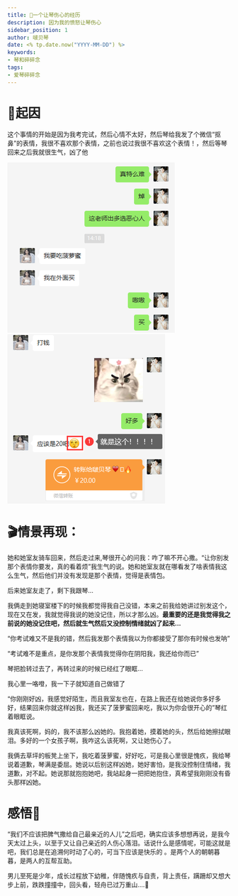 ```yaml
---
title: 💝一个让琴伤心的经历
description: 因为我的愤怒让琴伤心
sidebar_position: 1
author: 啵贝琴
date: <% tp.date.now("YYYY-MM-DD") %>
keywords:
- 琴和碎碎念
tags: 
- 爱琴碎碎念
---
```


# 🔎起因
这个事情的开始是因为我考完试，然后心情不太好，然后琴给我发了个微信“抠鼻”的表情，我很不喜欢那个表情，之前也说过我很不喜欢这个表情！，然后等琴回来之后我就很生气，凶了他

![Pasted image 20230219180938.png](../../static/life_Page/LOVE/Pasted%20image%2020230219180938.png)
![Pasted image 20230219181136.png](../../static/life_Page/LOVE/Pasted%20image%2020230219181136.png)

# 🎬情景再现：
她和她室友骑车回来，然后走过来,琴很开心的问我：咋了嘛不开心撒。“让你别发那个表情你要发，真的看着烦”我生气的说。她和她室友就在哪看发了啥表情我这么生气，然后他们并没有发现是那个表情，觉得是表情包。

后来她室友走了，剩下我跟琴...

我俩走到她寝室楼下的时候我都觉得我自己没错，本来之前我给她讲过别发这个，现在又在发，我就觉得我说的她没记住，所以才那么凶。**最重要的还是我觉得我之前说的她没记住吧，然后就生气然后又没控制情绪就凶了起来...**

“你考试难又不是我的错，然后我发那个表情我以为你都接受了那你有时候也发呐”

“考试难不是重点，是你发那个表情我觉得你在阴阳我，我还给你而已”

琴把脸转过去了，再转过来的时候已经红了眼眶...

我心里一咯噔，我一下子就知道自己做错了

“你刚刚好凶，我感觉好陌生，而且我室友也在，在路上我还在给她说你多好多好，结果回来你就这样凶我，我还买了菠萝蜜回来吃，我以为你会很开心的”琴红着眼眶说。

我真该死啊，妈的，我不该那么凶她的。我抱着她，摸着她的头，然后给她擦拭眼泪。多好的一个女孩子啊，我咋这么该死啊，又让她伤心了。

我俩去草坪的板凳上坐下，我吃着菠萝蜜，好好吃，可是我心里很是愧疚，我给琴说着道歉，琴满是委屈。她说以后别这样凶她，她好害怕，是我没控制住情绪，我道歉，对不起。她说那就抱抱她吧，我站起身一把把她抱住，真希望我刚刚没有昏头那样凶她。

# 感悟💙
“我们不应该把脾气撒给自己最亲近的人儿”之后吧，确实应该多想想再说，是我今天太过上头，以至于又让自己亲近的人伤心落泪。话说什么是感情呢，可能这就是吧，我们总是在追溯何时动了心的，可当下应该是快乐的 。是两个人的朝朝暮暮，是两人的互帮互助。

男儿至死是少年，成长过程放下幼稚，伴随愧疚与自责，背上责任，蹒跚却又想大步上前，跌跌撞撞中，回头看，轻舟已过万重山....💭


